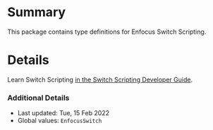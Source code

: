 # Summary
This package contains type definitions for Enfocus Switch Scripting.

# Details
Learn Switch Scripting [in the Switch Scripting Developer Guide](https://www.enfocus.com/manuals/DeveloperGuide/SW/21/home.html#about.html).

### Additional Details
 * Last updated: Tue, 15 Feb 2022
 * Global values: `EnfocusSwitch`
